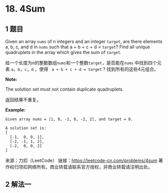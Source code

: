 # 18. 4Sum

## 1 题目

Given an array ```nums``` of n integers and an integer ```target```, are there elements a, b, c, and d in ```nums``` such that a + b + c + d = ```target```? Find all unique quadruplets in the array which gives the sum of ```target```.

给一个长度为n的整数数组```nums```和一个整数```target```，是否能在```nums``` 中找到四个元素 ```a```，```b```，```c```，```d``` ，使得 ``` a + b + c + d = target``` ?  找到所有的这些4元组合。

**Note:**

The solution set must not contain duplicate quadruplets. 

返回结果不重复。

**Example:**

```
Given array nums = [1, 0, -1, 0, -2, 2], and target = 0.

A solution set is:
[
  [-1,  0, 0, 1],
  [-2, -1, 1, 2],
  [-2,  0, 0, 2]
]
```

来源：力扣（LeetCode）
链接：https://leetcode-cn.com/problems/4sum
著作权归领扣网络所有。商业转载请联系官方授权，非商业转载请注明出处。

## 2 解法一



